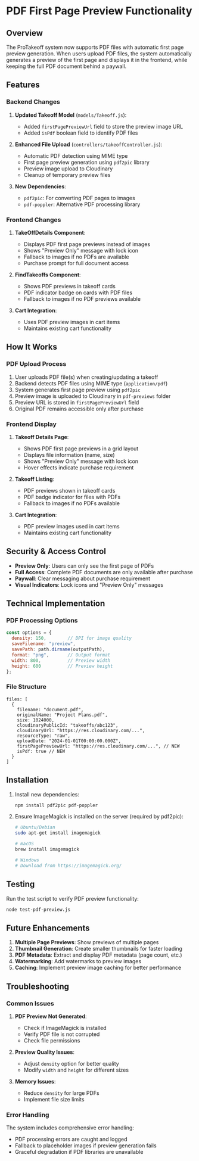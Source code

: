 # PDF First Page Preview Functionality

## Overview

The ProTakeoff system now supports PDF files with automatic first page preview generation. When users upload PDF files, the system automatically generates a preview of the first page and displays it in the frontend, while keeping the full PDF document behind a paywall.

## Features

### Backend Changes

1. **Updated Takeoff Model** (`models/Takeoff.js`):
   - Added `firstPagePreviewUrl` field to store the preview image URL
   - Added `isPdf` boolean field to identify PDF files

2. **Enhanced File Upload** (`controllers/takeoffController.js`):
   - Automatic PDF detection using MIME type
   - First page preview generation using `pdf2pic` library
   - Preview image upload to Cloudinary
   - Cleanup of temporary preview files

3. **New Dependencies**:
   - `pdf2pic`: For converting PDF pages to images
   - `pdf-poppler`: Alternative PDF processing library

### Frontend Changes

1. **TakeOffDetails Component**:
   - Displays PDF first page previews instead of images
   - Shows "Preview Only" message with lock icon
   - Fallback to images if no PDFs are available
   - Purchase prompt for full document access

2. **FindTakeoffs Component**:
   - Shows PDF previews in takeoff cards
   - PDF indicator badge on cards with PDF files
   - Fallback to images if no PDF previews available

3. **Cart Integration**:
   - Uses PDF preview images in cart items
   - Maintains existing cart functionality

## How It Works

### PDF Upload Process

1. User uploads PDF file(s) when creating/updating a takeoff
2. Backend detects PDF files using MIME type (`application/pdf`)
3. System generates first page preview using `pdf2pic`
4. Preview image is uploaded to Cloudinary in `pdf-previews` folder
5. Preview URL is stored in `firstPagePreviewUrl` field
6. Original PDF remains accessible only after purchase

### Frontend Display

1. **Takeoff Details Page**:
   - Shows PDF first page previews in a grid layout
   - Displays file information (name, size)
   - Shows "Preview Only" message with lock icon
   - Hover effects indicate purchase requirement

2. **Takeoff Listing**:
   - PDF previews shown in takeoff cards
   - PDF badge indicator for files with PDFs
   - Fallback to images if no PDFs available

3. **Cart Integration**:
   - PDF preview images used in cart items
   - Maintains existing cart functionality

## Security & Access Control

- **Preview Only**: Users can only see the first page of PDFs
- **Full Access**: Complete PDF documents are only available after purchase
- **Paywall**: Clear messaging about purchase requirement
- **Visual Indicators**: Lock icons and "Preview Only" messages

## Technical Implementation

### PDF Processing Options

```javascript
const options = {
  density: 150,        // DPI for image quality
  saveFilename: "preview",
  savePath: path.dirname(outputPath),
  format: "png",       // Output format
  width: 800,          // Preview width
  height: 600          // Preview height
};
```

### File Structure

```
files: [
  {
    filename: "document.pdf",
    originalName: "Project Plans.pdf",
    size: 1024000,
    cloudinaryPublicId: "takeoffs/abc123",
    cloudinaryUrl: "https://res.cloudinary.com/...",
    resourceType: "raw",
    uploadDate: "2024-01-01T00:00:00.000Z",
    firstPagePreviewUrl: "https://res.cloudinary.com/...", // NEW
    isPdf: true // NEW
  }
]
```

## Installation

1. Install new dependencies:
   ```bash
   npm install pdf2pic pdf-poppler
   ```

2. Ensure ImageMagick is installed on the server (required by pdf2pic):
   ```bash
   # Ubuntu/Debian
   sudo apt-get install imagemagick
   
   # macOS
   brew install imagemagick
   
   # Windows
   # Download from https://imagemagick.org/
   ```

## Testing

Run the test script to verify PDF preview functionality:

```bash
node test-pdf-preview.js
```

## Future Enhancements

1. **Multiple Page Previews**: Show previews of multiple pages
2. **Thumbnail Generation**: Create smaller thumbnails for faster loading
3. **PDF Metadata**: Extract and display PDF metadata (page count, etc.)
4. **Watermarking**: Add watermarks to preview images
5. **Caching**: Implement preview image caching for better performance

## Troubleshooting

### Common Issues

1. **PDF Preview Not Generated**:
   - Check if ImageMagick is installed
   - Verify PDF file is not corrupted
   - Check file permissions

2. **Preview Quality Issues**:
   - Adjust `density` option for better quality
   - Modify `width` and `height` for different sizes

3. **Memory Issues**:
   - Reduce `density` for large PDFs
   - Implement file size limits

### Error Handling

The system includes comprehensive error handling:
- PDF processing errors are caught and logged
- Fallback to placeholder images if preview generation fails
- Graceful degradation if PDF libraries are unavailable 